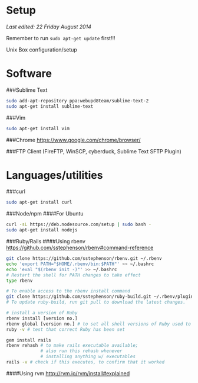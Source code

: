 Setup
=====
*Last edited: 22 Friday August 2014*

Remember to run ```sudo apt-get update``` first!!!

Unix Box configuration/setup

Software
========

###Sublime Text
```bash
sudo add-apt-repository ppa:webupd8team/sublime-text-2
sudo apt-get install sublime-text
```
###Vim
```bash
sudo apt-get install vim
```

###Chrome
https://www.google.com/chrome/browser/

###FTP Client 
(FireFTP, WinSCP, cyberduck, Sublime Text SFTP Plugin)

Languages/utilities
===================

###curl
```bash
sudo apt-get install curl
```

###Node/npm
####For Ubuntu
```bash 
curl -sL https://deb.nodesource.com/setup | sudo bash -
sudo apt-get install nodejs
```
###Ruby/Rails
####Using rbenv
https://github.com/sstephenson/rbenv#command-reference
```bash
git clone https://github.com/sstephenson/rbenv.git ~/.rbenv
echo 'export PATH="$HOME/.rbenv/bin:$PATH"' >> ~/.bashrc
echo 'eval "$(rbenv init -)"' >> ~/.bashrc
# Restart the shell for PATH changes to take effect
type rbenv

# To enable access to the rbenv install command
git clone https://github.com/sstephenson/ruby-build.git ~/.rbenv/plugins/ruby-build
# To update ruby-build, run git pull to download the latest changes.

# install a version of Ruby
rbenv install [version no.]
rbenv global [version no.] # to set all shell versions of Ruby used to version no.
ruby -v # test that correct Ruby has been set

gem install rails
rbenv rehash # to make rails executable available; 
             # also run this rehash whenever 
             # installing anything w/ executables
rails -v # check if this executes, to confirm that it worked
```

####Using rvm
http://rvm.io/rvm/install#explained
